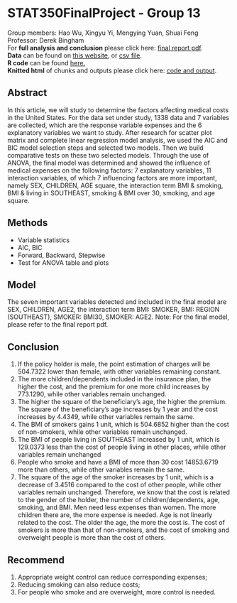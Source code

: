 # STAT350FinalProject - Group 13
Group members: Hao Wu, Xingyu Yi, Mengying Yuan, Shuai Feng  
Professor: Derek Bingham  
For **full analysis and conclusion** please click here:
[final report pdf](https://github.com/hwa95/STAT350FinalProject/blob/main/result_paper.pdf).  
**Data** can be found on [this website](https://www.statisticssolutions.com/assumptions-of-multiple-linear-regression/), or [csv file](https://github.com/hwa95/STAT350FinalProject/blob/main/insurance.csv).  
**R code** can be found [here.](https://github.com/hwa95/STAT350FinalProject/blob/main/code.Rmd)  
**Knitted html** of chunks and outputs please click here:
[code and output](https://github.com/hwa95/STAT350FinalProject/blob/main/code.html).  
## Abstract
In this article, we will study to determine the factors affecting medical costs in the United States. For the data set under study, 1338 data and 7 variables are collected, which are the response variable expenses and the 6 explanatory variables we want to study. After research for scatter plot matrix and complete linear regression model analysis, we used the AIC and BIC model selection steps and selected two models. Then we build comparative tests on these two selected models. Through the use of ANOVA, the final model was determined and showed the influence of medical expenses on the following factors: 7 explanatory variables, 11 interaction variables, of which 7 influencing factors are more important, namely SEX, CHILDREN, AGE square, the interaction term BMI & smoking, BMI & living in SOUTHEAST, smoking & BMI over 30, smoking, and age square.

## Methods
* Variable statistics
* AIC, BIC
* Forward, Backward, Stepwise
* Test for ANOVA table and plots

## Model
The seven important variables detected and included in the final model are SEX, CHILDREN, AGE2, the interaction term BMI: SMOKER, BMI: REGION (SOUTHEAST), SMOKER: BMI30, SMOKER: AGE2. 
Note: For the final model, please refer to the final report pdf.

## Conclusion
1. If the policy holder is male, the point estimation of charges will be 504.7322 lower than female, with other variables remaining constant.
2. The more children/dependents included in the insurance plan, the higher the cost, and the premium for one more child increases by 773.1290, while other variables remain unchanged.
3. The higher the square of the beneficiary’s age, the higher the premium. The square of the beneficiary’s age increases by 1 year and the cost increases by 4.4349, while other variables remain the same.
4. The BMI of smokers gains 1 unit, which is 504.6852 higher than the cost of non-smokers, while other variables remain unchanged.
5. The BMI of people living in SOUTHEAST increased by 1 unit, which is 129.0373 less than the cost of people living in other places, while other variables remain unchanged
6. People who smoke and have a BMI of more than 30 cost 14853.6719 more than others, while other variables remain the same.
7. The square of the age of the smoker increases by 1 unit, which is a decrease of 3.4516 compared to the cost of other people, while other variables remain unchanged.
Therefore, we know that the cost is related to the gender of the holder, the number of children/dependents, age, smoking, and BMI. Men need less expenses than women. The more children there are, the more expense is needed. Age is not linearly related to the cost. The older the age, the more the cost is. The cost of smokers is more than that of non-smokers, and the cost of smoking and overweight people is more than the cost of others.
## Recommend
1. Appropriate weight control can reduce corresponding expenses;
2. Reducing smoking can also reduce costs;
3. For people who smoke and are overweight, more control is needed.
 
